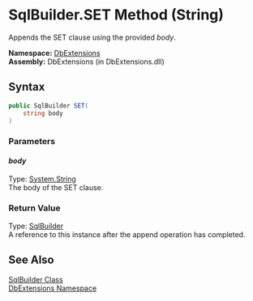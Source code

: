 SqlBuilder.SET Method (String)
==============================
Appends the SET clause using the provided *body*.

**Namespace:** [DbExtensions][1]  
**Assembly:** DbExtensions (in DbExtensions.dll)

Syntax
------

```csharp
public SqlBuilder SET(
	string body
)
```

### Parameters

#### *body*
Type: [System.String][2]  
The body of the SET clause.

### Return Value
Type: [SqlBuilder][3]  
A reference to this instance after the append operation has completed.

See Also
--------
[SqlBuilder Class][3]  
[DbExtensions Namespace][1]  

[1]: ../README.md
[2]: http://msdn.microsoft.com/en-us/library/s1wwdcbf
[3]: README.md